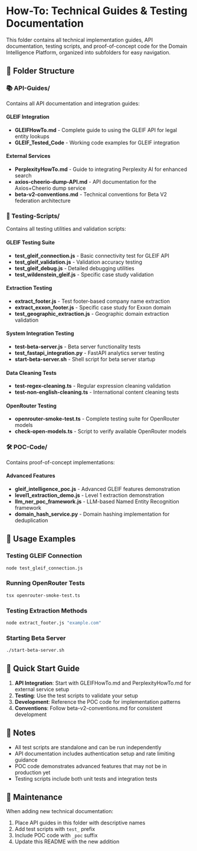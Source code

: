 # How-To: Technical Guides & Testing Documentation

This folder contains all technical implementation guides, API documentation, testing scripts, and proof-of-concept code for the Domain Intelligence Platform, organized into subfolders for easy navigation.

## 📁 Folder Structure

### 📚 API-Guides/
Contains all API documentation and integration guides:

#### GLEIF Integration
- **GLEIFHowTo.md** - Complete guide to using the GLEIF API for legal entity lookups
- **GLEIF_Tested_Code** - Working code examples for GLEIF integration

#### External Services
- **PerplexityHowTo.md** - Guide to integrating Perplexity AI for enhanced search
- **axios-cheerio-dump-API.md** - API documentation for the Axios+Cheerio dump service
- **beta-v2-conventions.md** - Technical conventions for Beta V2 federation architecture

### 🧪 Testing-Scripts/
Contains all testing utilities and validation scripts:

#### GLEIF Testing Suite
- **test_gleif_connection.js** - Basic connectivity test for GLEIF API
- **test_gleif_validation.js** - Validation accuracy testing
- **test_gleif_debug.js** - Detailed debugging utilities
- **test_wildenstein_gleif.js** - Specific case study validation

#### Extraction Testing
- **extract_footer.js** - Test footer-based company name extraction
- **extract_exxon_footer.js** - Specific case study for Exxon domain
- **test_geographic_extraction.js** - Geographic domain extraction validation

#### System Integration Testing
- **test-beta-server.js** - Beta server functionality tests
- **test_fastapi_integration.py** - FastAPI analytics server testing
- **start-beta-server.sh** - Shell script for beta server startup

#### Data Cleaning Tests
- **test-regex-cleaning.ts** - Regular expression cleaning validation
- **test-non-english-cleaning.ts** - International content cleaning tests

#### OpenRouter Testing
- **openrouter-smoke-test.ts** - Complete testing suite for OpenRouter models
- **check-open-models.ts** - Script to verify available OpenRouter models

### 🛠️ POC-Code/
Contains proof-of-concept implementations:

#### Advanced Features
- **gleif_intelligence_poc.js** - Advanced GLEIF features demonstration
- **level1_extraction_demo.js** - Level 1 extraction demonstration
- **llm_ner_poc_framework.js** - LLM-based Named Entity Recognition framework
- **domain_hash_service.py** - Domain hashing implementation for deduplication

## 📖 Usage Examples

### Testing GLEIF Connection
```bash
node test_gleif_connection.js
```

### Running OpenRouter Tests
```bash
tsx openrouter-smoke-test.ts
```

### Testing Extraction Methods
```bash
node extract_footer.js "example.com"
```

### Starting Beta Server
```bash
./start-beta-server.sh
```

## 🎯 Quick Start Guide

1. **API Integration**: Start with GLEIFHowTo.md and PerplexityHowTo.md for external service setup
2. **Testing**: Use the test scripts to validate your setup
3. **Development**: Reference the POC code for implementation patterns
4. **Conventions**: Follow beta-v2-conventions.md for consistent development

## 📝 Notes

- All test scripts are standalone and can be run independently
- API documentation includes authentication setup and rate limiting guidance
- POC code demonstrates advanced features that may not be in production yet
- Testing scripts include both unit tests and integration tests

## 🔧 Maintenance

When adding new technical documentation:
1. Place API guides in this folder with descriptive names
2. Add test scripts with `test_` prefix
3. Include POC code with `_poc` suffix
4. Update this README with the new addition